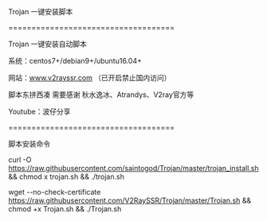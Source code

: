 Trojan 一键安装脚本

====================================

Trojan 一键安装自动脚本

系统：centos7+/debian9+/ubuntu16.04+

网站：www.v2rayssr.com （已开启禁止国内访问）

脚本东拼西凑 需要感谢 秋水逸冰、Atrandys、V2ray官方等

Youtube：波仔分享

====================================

脚本安装命令

curl -O https://raw.githubusercontent.com/saintogod/Trojan/master/trojan_install.sh && chmod  x trojan.sh && ./trojan.sh

wget --no-check-certificate https://raw.githubusercontent.com/V2RaySSR/Trojan/master/Trojan.sh && chmod +x Trojan.sh && ./Trojan.sh
